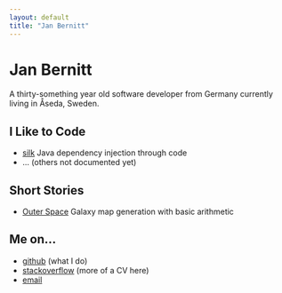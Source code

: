 ```yaml
---
layout: default
title: "Jan Bernitt"
---
```


# Jan Bernitt

A thirty-something year old software developer from Germany currently living in Åseda, Sweden.

## I Like to Code

* [silk](http://jbee.github.io/silk/) Java dependency injection through code
* ... (others not documented yet)

## Short Stories

* [Outer Space](game.html) Galaxy map generation with basic arithmetic

## Me on...

* [github](https://github.com/jbee) (what I do)
* [stackoverflow](https://stackoverflow.com/users/story/8785454) (more of a CV here)
* [email](mailto:jaanbernitt+jbee.se@gmail.com)

